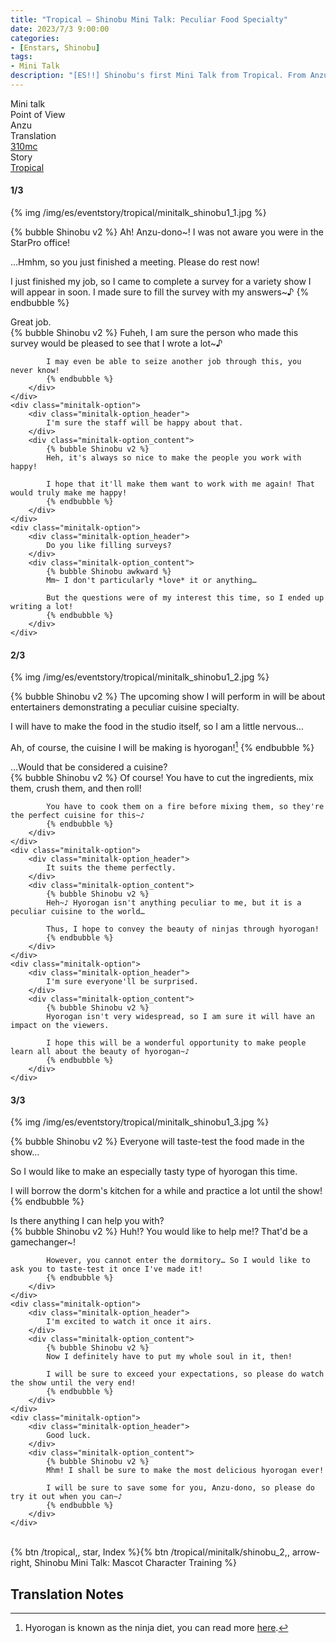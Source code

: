 ```yaml
---
title: "Tropical – Shinobu Mini Talk: Peculiar Food Specialty"
date: 2023/7/3 9:00:00
categories:
- [Enstars, Shinobu]
tags:
- Mini Talk
description: "[ES!!] Shinobu's first Mini Talk from Tropical. From Anzu's POV."
---
```

<div class="three-wrapper" style="--storyColor:#965e7d;--storyColor-rgb:150,94,125;--storyColor-h:326.8;--storyColor-s: 23%;--storyColor-l:47.8%;">
    <div class="info-area">
        <div class="info">
            <div class="info-item characters">
                <div class="label">
                    Mini talk
                </div>
                <div class="value">
								<a href="/categories/Enstars/Shinobu" character="Shinobu"></a>
                </div>
            </div>
            <div class="info-item one">
                <div class="label">
                    Point of View
                </div>
                <div class="value">
                    Anzu
                </div>
            </div>
            <div class="info-item two">
                <div class="label">
                    Translation
                </div>
                <div class="value">
                    <a href="/about">310mc</a>
                </div>
            </div>
            <div class="info-item three">
                <div class="label">
                   Story
                </div>
                <div class="value">
                    <a href="/tropical">Tropical</a>
                </div>
            </div>
        </div>
    </div>
</div>

<!-- more -->

#### <div mt="rare"></div> 1/3

{% img /img/es/eventstory/tropical/minitalk_shinobu1_1.jpg %}

{% bubble Shinobu v2 %}
Ah! Anzu-dono~! I was not aware you were in the StarPro office!

…Hmhm, so you just finished a meeting. Please do rest now!

I just finished my job, so I came to complete a survey for a variety show I will appear in soon. I made sure to fill the survey with my answers~♪
{% endbubble %}

<div class="minitalk" character="Anzu">
    <div class="minitalk-option">
        <div class="minitalk-option_header">
            Great job.
        </div>
        <div class="minitalk-option_content">
            {% bubble Shinobu v2 %}
            Fuheh, I am sure the person who made this survey would be pleased to see that I wrote a lot~♪

            I may even be able to seize another job through this, you never know!
			{% endbubble %}
        </div>
    </div>
    <div class="minitalk-option">
        <div class="minitalk-option_header">
            I'm sure the staff will be happy about that.
        </div>
        <div class="minitalk-option_content">
            {% bubble Shinobu v2 %}
            Heh, it's always so nice to make the people you work with happy!

            I hope that it'll make them want to work with me again! That would truly make me happy!
			{% endbubble %}
        </div>
    </div>
    <div class="minitalk-option">
        <div class="minitalk-option_header">
            Do you like filling surveys?
        </div>
        <div class="minitalk-option_content">
            {% bubble Shinobu awkward %}
            Mm~ I don't particularly *love* it or anything…

            But the questions were of my interest this time, so I ended up writing a lot!
			{% endbubble %}
        </div>
    </div>
</div>

#### <div mt="rare"></div> 2/3

{% img /img/es/eventstory/tropical/minitalk_shinobu1_2.jpg %}

{% bubble Shinobu v2 %}
The upcoming show I will perform in will be about entertainers demonstrating a peculiar cuisine specialty.

I will have to make the food in the studio itself, so I am a little nervous…

Ah, of course, the cuisine I will be making is hyorogan![^1]
{% endbubble %}

<div class="minitalk" character="Anzu">
    <div class="minitalk-option">
        <div class="minitalk-option_header">
            …Would that be considered a cuisine?
        </div>
        <div class="minitalk-option_content">
            {% bubble Shinobu v2 %}
            Of course! You have to cut the ingredients, mix them, crush them, and then roll!

            You have to cook them on a fire before mixing them, so they're the perfect cuisine for this~♪
			{% endbubble %}
        </div>
    </div>
    <div class="minitalk-option">
        <div class="minitalk-option_header">
            It suits the theme perfectly.
        </div>
        <div class="minitalk-option_content">
            {% bubble Shinobu v2 %}
            Heh~♪ Hyorogan isn't anything peculiar to me, but it is a peculiar cuisine to the world…

            Thus, I hope to convey the beauty of ninjas through hyorogan!
			{% endbubble %}
        </div>
    </div>
    <div class="minitalk-option">
        <div class="minitalk-option_header">
            I'm sure everyone'll be surprised.
        </div>
        <div class="minitalk-option_content">
            {% bubble Shinobu v2 %}
            Hyorogan isn't very widespread, so I am sure it will have an impact on the viewers.

            I hope this will be a wonderful opportunity to make people learn all about the beauty of hyorogan~♪
			{% endbubble %}
        </div>
    </div>
</div>

#### <div mt="rare"></div> 3/3

{% img /img/es/eventstory/tropical/minitalk_shinobu1_3.jpg %}

{% bubble Shinobu v2 %}
Everyone will taste-test the food made in the show…

So I would like to make an especially tasty type of hyorogan this time.

I will borrow the dorm's kitchen for a while and practice a lot until the show!
{% endbubble %}

<div class="minitalk" character="Anzu">
    <div class="minitalk-option">
        <div class="minitalk-option_header">
          Is there anything I can help you with?
        </div>
        <div class="minitalk-option_content">
            {% bubble Shinobu v2 %}
            Huh!? You would like to help me!? That'd be a gamechanger~!

            However, you cannot enter the dormitory… So I would like to ask you to taste-test it once I've made it!
			{% endbubble %}
        </div>
    </div>
    <div class="minitalk-option">
        <div class="minitalk-option_header">
            I'm excited to watch it once it airs.
        </div>
        <div class="minitalk-option_content">
            {% bubble Shinobu v2 %}
            Now I definitely have to put my whole soul in it, then!

            I will be sure to exceed your expectations, so please do watch the show until the very end!
			{% endbubble %}
        </div>
    </div>
    <div class="minitalk-option">
        <div class="minitalk-option_header">
            Good luck.
        </div>
        <div class="minitalk-option_content">
            {% bubble Shinobu v2 %}
            Mhm! I shall be sure to make the most delicious hyorogan ever!

            I will be sure to save some for you, Anzu-dono, so please do try it out when you can~♪
			{% endbubble %}
        </div>
    </div>
</div>
<br>
<div toc>{% btn /tropical,, star, Index %}{% btn /tropical/minitalk/shinobu_2,, arrow-right, Shinobu Mini Talk: Mascot Character Training %}</div>

## Translation Notes

[^1]: Hyorogan is known as the ninja diet, you can read more <a href="https://en.wikipedia.org/wiki/Ninja_diet" target="_blank">here</a>.
